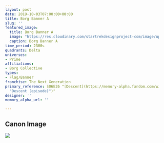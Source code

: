 ```yaml
---
layout: post
date: 2019-10-03T07:00:00+00:00
title: Borg Banner A
slug: ''
featured_image:
  title: Borg Banner A
  image: "https://res.cloudinary.com/startrekdesignproject-com/image/upload/v1570136267/BorgBannerA.png"
  caption: Borg Banner A
time_period: 2300s
quadrants: Delta
universes:
- Prime
affiliations:
- Borg Collective
types:
- Flag/Banner
franchise: The Next Generation
primary_reference: S06E26 "[Descent](https://memory-alpha.fandom.com/wiki/Descent
  "Descent (episode)")"
designer: ''
memory_alpha_url: ''

---
```

## Canon Image

![](https://res.cloudinary.com/startrekdesignproject-com/image/upload/v1570136267/BorgBannerA_TNG6x26-1.jpg)